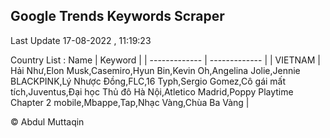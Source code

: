 

## Google Trends Keywords Scraper 
 
Last Update 17-08-2022 , 11:19:23

Country List :
 Name  | Keyword |
| ------------- | ------------- |
| VIETNAM | Hải Như,Elon Musk,Casemiro,Hyun Bin,Kevin Oh,Angelina Jolie,Jennie BLACKPINK,Lý Nhược Đồng,FLC,16 Typh,Sergio Gomez,Cô gái mất tích,Juventus,Đại học Thủ đô Hà Nội,Atletico Madrid,Poppy Playtime Chapter 2 mobile,Mbappe,Tap,Nhạc Vàng,Chùa Ba Vàng |



© Abdul Muttaqin 
